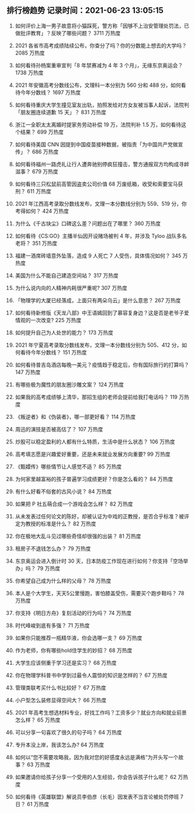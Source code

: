 
## 排行榜趋势 记录时间：2021-06-23 13:05:15
  
  1. 如何评价上海一男子故意将小猫踩死，警方称「因够不上治安管理处罚法，已做批评教育」？反映了哪些问题？ 3711 万热度
    
  2. 2021 各省市高考成绩陆续公布，你查分了吗？你的分数能上想去的大学吗？ 2085 万热度
    
  3. 如何看待孙杨案重审宣判「8 年禁赛减为 4 年 3 个月」，无缘东京奥运会？ 1738 万热度
    
  4. 2021 年安徽高考分数线公布，文理科一本分别为 560 分和 488 分，如何看待今年分数线？ 1697 万热度
    
  5. 如何看待重庆大学生撞见室友出轨，拍照发给对方女友被当事人起诉，法院判「朋友圈连续道歉 15 天」？ 831 万热度
    
  6. 浙江一全职太太离婚时提家务劳动补偿 19 万，法院判补 1.5 万，如何看待这个结果？ 699 万热度
    
  7. 如何看待美国 CNN 因提到中国疫苗接种数据，被指责「为中国共产党做宣传」？ 686 万热度
    
  8. 如何看待福州一路虎礼让行人遭奔驰别停疯狂撞击，警方通报双方均构成寻衅滋事？ 679 万热度
    
  9. 如何看待三只松鼠前高管因盗卖公司价值 68 万废纸箱，收受和索要宝马获刑？ 611 万热度
    
  10. 2021 年江西高考录取分数线发布，文理一本分数线分别为 559、519  分，你考得如何？ 424 万热度
    
  11. 为什么《千古玦尘》口碑这么差？问题出在了哪里？ 360 万热度
    
  12. 如何看待《CS:GO》主播半仙因开设赌场被判 4 年，并涉及 Tyloo 战队多名老将？ 351 万热度
    
  13. 福建一酒席砖墙意外坠落，造成 9 人死亡 7 人受伤，具体情况如何？ 345 万热度
    
  14. 美国为什么不能自己建造空间站？ 317 万热度
    
  15. 为什么说内向的人精神内耗很严重呢? 307 万热度
    
  16. 「物理学的大厦已经落成，上面只有两朵乌云」是什么意思？ 267 万热度
    
  17. 如何看待新修版《天龙八部》中王语嫣回到了慕容复身边？这是否是老爷子爱情观的一次改变? 225 万热度
    
  18. 如何提升自己为人处世的能力？ 173 万热度
    
  19. 2021 年宁夏高考录取分数线发布，文理一本分数线分别为 505、412 分，如何看待今年分数线？ 151 万热度
    
  20. 如何看待普吉岛酒店每晚一美元？疫情趋于稳定后，你有国际旅行的打算吗？ 147 万热度
    
  21. 有哪些极为魔性的朋友圈沙雕文案？ 124 万热度
    
  22. 如果我的高考成绩够上清华，那招生组的老师会提前给我打电话吗？ 119 万热度
    
  23. 《叛逆者》和《伪装者》，哪一部更好看？ 114 万热度
    
  24. 周迅的演技是否被高估了？ 107 万热度
    
  25. 炒股可以稳定盈利的人都有什么特质，生活中是什么状态？ 106 万热度
    
  26. 高考填志愿是兴趣爱好重要，还是未来就业发展方向重要? 99 万热度
    
  27. 《甄嬛传》哪些情节让人感觉不适？ 85 万热度
    
  28. 为何家里越富裕的孩子普遍学习成绩更好？你是怎么看的？ 84 万热度
    
  29. 有什么好看不俗套的古风小说？ 84 万热度
    
  30. 如果把 P 社五萌合成一个游戏会怎么样？ 82 万热度
    
  31. 从未发表过任何论文的陈好，却被认证为中戏的正教授，是否合乎标准？被评定为教授的标准是什么？ 82 万热度
    
  32. 你在极地大乱斗见过哪些奇怪却很强的出装？ 81 万热度
    
  33. 租房子不退钱怎么办？ 79 万热度
    
  34. 东京奥运会进入倒计时 30 天，日本防疫工作现在进行如何？你支持「空场举办」吗？ 79 万热度
    
  35. 你希望自己成为什么样的父母？ 78 万热度
    
  36. 本人是个大学生，天天5公里慢跑，害怕膝盖受伤，需要买个跑步鞋吗？ 78 万热度
    
  37. 你支持《明日方舟》复刻活动的行为吗？ 74 万热度
    
  38. 时代峰峻到底有多强？ 71 万热度
    
  39. 如果你只能推荐一瓶精华液，你会选哪一支？ 69 万热度
    
  40. 作为老师，你有哪些hold住学生的妙招？ 68 万热度
    
  41. 大学生应该侧重于学习还是实习？ 68 万热度
    
  42. 你在物理学科普书中学到过最令人震惊的知识是怎样的？ 67 万热度
    
  43. 管理类联考买什么书比较好？ 67 万热度
    
  44. 小户型怎么装修显得空间大？ 66 万热度
    
  45. 2021 年高考生想选材料专业，好找工作吗？工资多少？就业方向和就业前景怎么样？ 65 万热度
    
  46. 可以分享一句喜欢了很久的句子吗？ 64 万热度
    
  47. 专升本没上岸，我该怎么办? 64 万热度
    
  48. 如何以“您不需要攻略我，因为我对您的好感度永远是满格”为开头写一个故事？ 63 万热度
    
  49. 如果邀请你给孩子分享一个受用的人生经验，你会告诉孩子什么呢？ 62 万热度
    
  50. 如何看待《英雄联盟》解说员李伯彦（长毛）因发表不当言论被处罚停班 7 日？ 61 万热度
    